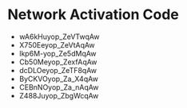 # Network Activation Code
* wA6kHuyop_ZeVTwqAw
* X750Eeyop_ZeVtAqAw
* lkp6M-yop_Ze5dMqAw
* Cb50Meyop_ZexfAqAw
* dcDLOeyop_ZeTF8qAw
* ByCKVOyop_Za_X4qAw
* CEBnNOyop_Za_nAqAw
* Z488Juyop_ZbgWcqAw